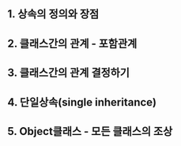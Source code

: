 ## 1. 상속의 정의와 장점  
## 2. 클래스간의 관계 - 포함관계  
## 3. 클래스간의 관계 결정하기  
## 4. 단일상속(single inheritance)
## 5. Object클래스 - 모든 클래스의 조상